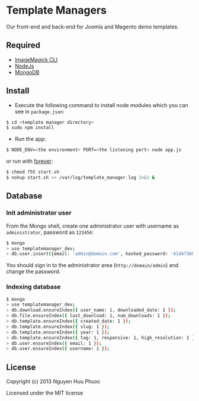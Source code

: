 Template Managers
=================

Our front-end and back-end for Joomla and Magento demo templates.

## Required

* [ImageMagick CLI](http://www.imagemagick.org)
* [NodeJs](http://nodejs.org)
* [MongoDB](http://mongodb.org)

## Install

* Execute the following command to install node modules which you can see in ```package.json```:

```bash
$ cd <template manager directory>
$ sudo npm install
```

* Run the app:

```bash
$ NODE_ENV=<the environment> PORT=<the listening port> node app.js
```

or run with [forever](https://github.com/nodejitsu/forever):

```bash
$ chmod 755 start.sh
$ nohup start.sh >> /var/log/template_manager.log 2>&1 &
```

## Database

### Init administrator user

From the Mongo shell, create one administrator user with username as ```administrator```, password as ```123456```:

```bash
$ mongo
> use templatemanager_dev;
> db.user.insert({email: 'admin@domain.com', hashed_password: '41d4736be7061d0dd826085dd5c5c773c4703e8a', salt: '1000412025288', username: 'administrator'});
```

You should sign in to the administrator area (```http://domain/admin```) and change the password.

### Indexing database

```bash
$ mongo
> use templatemanager_dev;
> db.download.ensureIndex({ user_name: 1, downloaded_date: 1 });
> db.file.ensureIndex({ last_download: 1, num_downloads: 1 });
> db.template.ensureIndex({ created_date: 1 });
> db.template.ensureIndex({ slug: 1 });
> db.template.ensureIndex({ year: 1 });
> db.template.ensureIndex({ tag: 1, responsive: 1, high_resolution: 1 });
> db.user.ensureIndex({ email: 1 });
> db.user.ensureIndex({ username: 1 });
```

## License

Copyright (c) 2013 Nguyen Huu Phuoc

Licensed under the MIT license
